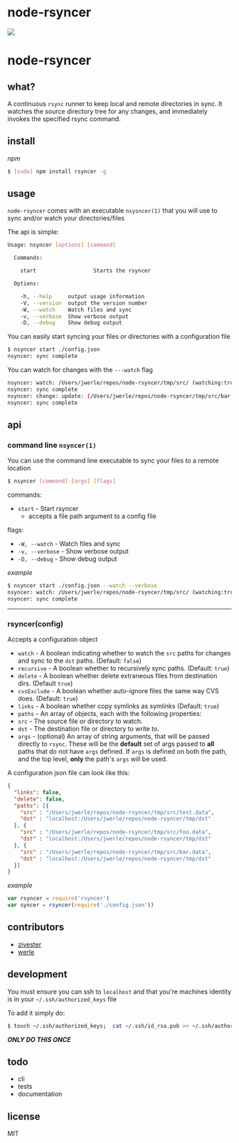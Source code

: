 node-rsyncer
====

<img src="http://1.bp.blogspot.com/-ff99d8Ohm84/TfPUIEA_KyI/AAAAAAAAABE/iW6k1SYSuiQ/s380/cartoon4.jpg">

# node-rsyncer

## what?

A continuous `rsync` runner to keep local and remote directories in sync.  It watches the source directory tree for any changes, and immediately invokes the specified rsync command.

## install

*npm*

```sh
$ [sudo] npm install rsyncer -g
```

## usage

`node-rsyncer` comes with an executable `nsysncer(1)` that you will use to sync and/or watch your directories/files

The api is simple:

```sh
Usage: nsyncer [options] [command]

  Commands:

    start                  Starts the rsyncer

  Options:

    -h, --help     output usage information
    -V, --version  output the version number
    -W, --watch    Watch files and sync
    -v, --verbose  Show verbose output
    -D, --debug    Show debug output
```

You can easily start syncing your files or directories with a configuration file

```sh
$ nsyncer start ./config.json
nsyncer: sync complete
```

You can watch for changes with the `---watch` flag

```sh
nsyncer: watch: /Users/jwerle/repos/node-rsyncer/tmp/src/ (watching:true)
nsyncer: sync complete
nsyncer: change: update: (/Users/jwerle/repos/node-rsyncer/tmp/src/bar.data)
nsyncer: sync complete
```

## api

### command line `nsyncer(1)`

You can use the command line executable to sync your files to a remote location

```sh
$ nsyncer [command] [args] [flags]
```

commands:

* `start` - Start rsyncer
  * accepts a file path argument to a config file

flags:

* `-W, --watch` - Watch files and sync
* `-v, --verbose` - Show verbose output
* `-D, --debug` -  Show debug output

*example*

```sh
$ nsyncer start ./config.json --watch --verbose
nsyncer: watch: /Users/jwerle/repos/node-rsyncer/tmp/src/ (watching:true)
nsyncer: sync complete
```

---

### rsyncer(config)

Accepts a configuration object

* `watch` - A boolean indicating whether to watch the `src` paths for changes and sync to the `dst` paths. (Default: `false`)
* `recursive` - A boolean whether to recursively sync paths. (Default: `true`)
* `delete` - A boolean whether delete extraneous files from destination dirs. (Default `true`)
* `cvsExclude` - A boolean whether auto-ignore files the same way CVS does. (Default: `true`)
* `links` - A boolean whether copy symlinks as symlinks (Default: `true`)
* `paths` - An array of objects, each with the following properties:
* `src` - The source file or directory to watch.
* `dst` - The destination file or directory to write to.
* `args` - (optional) An array of string arguments, that will be passed directly to `rsync`.  These will be the **default** set of args passed to **all** paths that do not have `args` defined.  If `args` is defined on both the path, and the top level, **only** the path's `args` will be used.

A configuration json file can look like this:

```json
{
  "links": false,
  "delete": false,
  "paths": [{
    "src" : "/Users/jwerle/repos/node-rsyncer/tmp/src/test.data",
    "dst" : "localhost:/Users/jwerle/repos/node-rsyncer/tmp/dst"
  }, {
    "src" : "/Users/jwerle/repos/node-rsyncer/tmp/src/foo.data",
    "dst" : "localhost:/Users/jwerle/repos/node-rsyncer/tmp/dst"
  }, {
    "src" : "/Users/jwerle/repos/node-rsyncer/tmp/src/bar.data",
    "dst" : "localhost:/Users/jwerle/repos/node-rsyncer/tmp/dst"
  }]
}
```

*example*

```js
var rsyncer = require('rsyncer')
var syncer = rsyncer(require('./config.json'))
```

## contributors

* [zivester](https://github.com/zivester)
* [werle](https://github.com/jwerle)

## development

You must ensure you can ssh to `localhost` and that you're machines identity is in your `~/.ssh/authorized_keys` file

To add it simply do:

```sh
$ touch ~/.ssh/authorized_keys;  cat ~/.ssh/id_rsa.pub >> ~/.ssh/authorized_keys
```

***ONLY DO THIS ONCE***

## todo

* cli
* tests
* documentation

## license

MIT